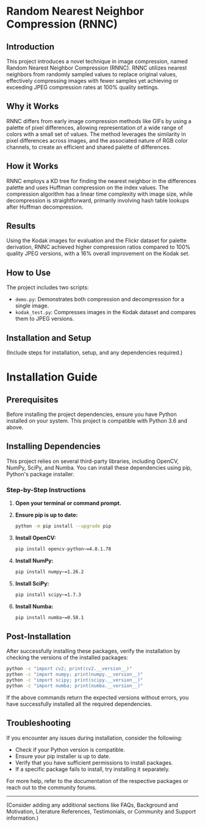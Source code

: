 # Random Nearest Neighbor Compression (RNNC)

## Introduction
This project introduces a novel technique in image compression, named Random Nearest Neighbor Compression (RNNC). RNNC utilizes nearest neighbors from randomly sampled values to replace original values, effectively compressing images with fewer samples yet achieving or exceeding JPEG compression rates at 100% quality settings.

## Why it Works
RNNC differs from early image compression methods like GIFs by using a palette of pixel differences, allowing representation of a wide range of colors with a small set of values. The method leverages the similarity in pixel differences across images, and the associated nature of RGB color channels, to create an efficient and shared palette of differences.

## How it Works
RNNC employs a KD tree for finding the nearest neighbor in the differences palette and uses Huffman compression on the index values. The compression algorithm has a linear time complexity with image size, while decompression is straightforward, primarily involving hash table lookups after Huffman decompression.

## Results
Using the Kodak images for evaluation and the Flickr dataset for palette derivation, RNNC achieved higher compression ratios compared to 100% quality JPEG versions, with a 16% overall improvement on the Kodak set.

## How to Use
The project includes two scripts:
- `demo.py`: Demonstrates both compression and decompression for a single image.
- `kodak_test.py`: Compresses images in the Kodak dataset and compares them to JPEG versions.

## Installation and Setup
(Include steps for installation, setup, and any dependencies required.)

# Installation Guide

## Prerequisites
Before installing the project dependencies, ensure you have Python installed on your system. This project is compatible with Python 3.6 and above.

## Installing Dependencies
This project relies on several third-party libraries, including OpenCV, NumPy, SciPy, and Numba. You can install these dependencies using pip, Python's package installer.

### Step-by-Step Instructions

1. **Open your terminal or command prompt.**

2. **Ensure pip is up to date:**
   ```bash
   python -m pip install --upgrade pip
   ```

3. **Install OpenCV:**
   ```bash
   pip install opencv-python~=4.8.1.78
   ```

4. **Install NumPy:**
   ```bash
   pip install numpy~=1.26.2
   ```

5. **Install SciPy:**
   ```bash
   pip install scipy~=1.7.3
   ```

6. **Install Numba:**
   ```bash
   pip install numba~=0.58.1
   ```

## Post-Installation
After successfully installing these packages, verify the installation by checking the versions of the installed packages:

```bash
python -c "import cv2; print(cv2.__version__)"
python -c "import numpy; print(numpy.__version__)"
python -c "import scipy; print(scipy.__version__)"
python -c "import numba; print(numba.__version__)"
```

If the above commands return the expected versions without errors, you have successfully installed all the required dependencies.

## Troubleshooting
If you encounter any issues during installation, consider the following:
- Check if your Python version is compatible.
- Ensure your pip installer is up to date.
- Verify that you have sufficient permissions to install packages.
- If a specific package fails to install, try installing it separately.

For more help, refer to the documentation of the respective packages or reach out to the community forums.


---

(Consider adding any additional sections like FAQs, Background and Motivation, Literature References, Testimonials, or Community and Support information.)

